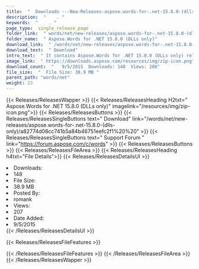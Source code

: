 ```yaml
---
title:  "  Downloads ---New-Releases-aspose.words-for-.net-15.8.0-(dlls-only) . " 
description:  "    . " 
keywords:  "    . " 
page_type:  single_release_page
folder_link:  " words/net/new-releases/aspose.words-for-.net-15.8.0-(dlls-only)/"
folder_name:  " Aspose.Words for .NET 15.8.0 (DLLs only)"
download_link:  " /words/net/new-releases/aspose.words-for-.net-15.8.0-(dlls-only)/a82774d08cc741b5a84b46751eefc2f1"
download_text:  " Download"
intro_text:  " It contains Aspose.Words for .NET 15.8.0 (DLLs only) release."
image_link:  " https://downloads.aspose.com/resources/img/zip-icon.png"
download_count:  "   9/5/2015  Downloads: 148  Views: 206"
file_size:  "  File Size: 38.9 MB "
parent_path: "words/net"
weight: 23 
---
```


{{< Releases/ReleasesWapper >}}
  {{< Releases/ReleasesHeading H2txt=" Aspose.Words for .NET 15.8.0 (DLLs only)" imagelink="/resources/img/zip-icon.png">}}
  {{< Releases/ReleasesButtons >}}
    {{< Releases/ReleasesSingleButtons text=" Download" link="/words/net/new-releases/aspose.words-for-.net-15.8.0-(dlls-only)/a82774d08cc741b5a84b46751eefc2f1%20%20" >}}
    {{< Releases/ReleasesSingleButtons text=" Support Forum " link="https://forum.aspose.com/c/words" >}}
  {{< Releases/ReleasesButtons >}}
  {{< Releases/ReleasesFileArea >}}
    {{< Releases/ReleasesHeading h4txt="File Details">}}
    {{< Releases/ReleasesDetailsUl >}}
             <li>Downloads:</li><li>148</li><li>File Size:</li><li>38.9 MB</li><li>Posted By:</li><li>romank</li><li>Views:</li><li>207</li><li>Date Added:</li><li>9/5/2015</li>
    {{< /Releases/ReleasesDetailsUl >}}

  {{< Releases/ReleasesFileFeatures >}}
      
  {{< /Releases/ReleasesFileFeatures >}}
 {{< /Releases/ReleasesFileArea >}}
{{< /Releases/ReleasesWapper >}}


